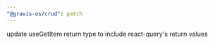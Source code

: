 ```yaml
---
"@gravis-os/crud": patch
---
```


update useGetItem return type to include react-query's return values
